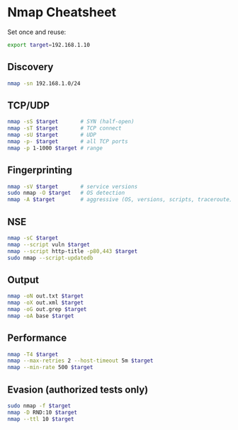 # Nmap Cheatsheet

Set once and reuse:
```bash
export target=192.168.1.10
```

## Discovery
```bash
nmap -sn 192.168.1.0/24
```

## TCP/UDP
```bash
nmap -sS $target       # SYN (half‑open)
nmap -sT $target       # TCP connect
nmap -sU $target       # UDP
nmap -p- $target       # all TCP ports
nmap -p 1-1000 $target # range
```

## Fingerprinting
```bash
nmap -sV $target       # service versions
sudo nmap -O $target   # OS detection
nmap -A $target        # aggressive (OS, versions, scripts, traceroute)
```

## NSE
```bash
nmap -sC $target
nmap --script vuln $target
nmap --script http-title -p80,443 $target
sudo nmap --script-updatedb
```

## Output
```bash
nmap -oN out.txt $target
nmap -oX out.xml $target
nmap -oG out.grep $target
nmap -oA base $target
```

## Performance
```bash
nmap -T4 $target
nmap --max-retries 2 --host-timeout 5m $target
nmap --min-rate 500 $target
```

## Evasion (authorized tests only)
```bash
sudo nmap -f $target
nmap -D RND:10 $target
nmap --ttl 10 $target
```
